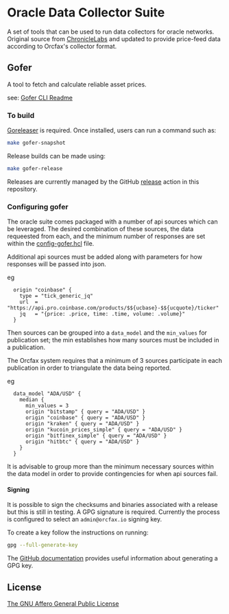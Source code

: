 # Oracle Data Collector Suite

A set of tools that can be used to run data collectors for oracle networks. Original source from
[ChronicleLabs][chronicle-1] and updated to provide price-feed data according to
Orcfax's collector format.

[chronicle-1]: https://github.com/chronicleprotocol/oracle-suite

## Gofer

A tool to fetch and calculate reliable asset prices.

see: [Gofer CLI Readme](cmd/gofer/README.md)

### To build

[Goreleaser][gr-1] is required. Once installed, users can run a command such
as:

```sh
make gofer-snapshot
```

Release builds can be made using:

```sh
make gofer-release
```

Releases are currently managed by the GitHub [release][gh-1] action in this
repository.

### Configuring gofer

The oracle suite comes packaged with a number of api sources which can be
leveraged. The desired combination of these sources, the data requeested from
each, and the minimum number of responses are set within the
[config-gofer.hcl](config/config-gofer.hcl) file.

Additional api sources must be added along with parameters for how responses
will be passed into json.

eg
```
  origin "coinbase" {
    type = "tick_generic_jq"
    url  = "https://api.pro.coinbase.com/products/$${ucbase}-$${ucquote}/ticker"
    jq   = "{price: .price, time: .time, volume: .volume}"
  }
```
Then sources can be grouped into a `data_model` and the `min_values` for
publication set; the min establishes how many sources must be included in a
publication.

The Orcfax system requires that a minimum of 3 sources participate in each
publication in order to triangulate the data being reported.

eg
```
  data_model "ADA/USD" {
    median {
      min_values = 3
      origin "bitstamp" { query = "ADA/USD" }
      origin "coinbase" { query = "ADA/USD" }
      origin "kraken" { query = "ADA/USD" }
      origin "kucoin_prices_simple" { query = "ADA/USD" }
      origin "bitfinex_simple" { query = "ADA/USD" }
      origin "hitbtc" { query = "ADA/USD" }
    }
  }
```
It is advisable to group more than the minimum necessary sources within the data
model in order to provide contingencies for when api sources fail.

#### Signing

It is possible to sign the checksums and binaries associated with a release but
this is still in testing. A GPG signature is required. Currently the process
is configured to select an `admin@orcfax.io` signing key.

To create a key follow the instructions on running:

```sh
gpg --full-generate-key
```

The [GitHub documentation][gh-2] provides useful information about generating a
GPG key.

[gr-1]: https://goreleaser.com/install/
[gh-1]: .github/workflows/release.yml
[gh-2]: https://docs.github.com/en/authentication/managing-commit-signature-verification/generating-a-new-gpg-key

## License

[The GNU Affero General Public License][affero-1]

[affero-1]: https://www.tldrlegal.com/license/gnu-affero-general-public-license-v3-agpl-3-0
